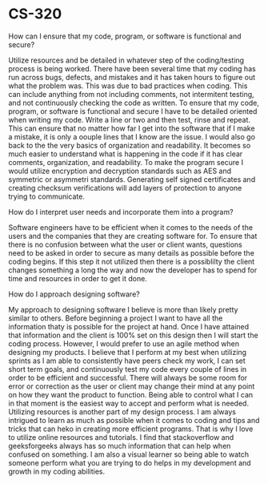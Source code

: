 # CS-320

How can I ensure that my code, program, or software is functional and secure?

Utilize resources and be detailed in whatever step of the coding/testing process is being worked. There have been several time that my coding has run across bugs, defects, and mistakes and it has taken hours to figure out what the problem was. This was due to bad practices when coding. This can include anything from not including comments, not intermitent testing, and not continuously checking the code as written. To ensure that my code, program, or software is functional and secure I have to be detailed oriented when writing my code. Write a line or two and then test, rinse and repeat. This can ensure that no matter how far I get into the software that if I make a mistake, it is only a oouple lines that I know are the issue. I would also go back to the the very basics of organization and readability. It becomes so much easier to understand what is happening in the code if it has clear comments, organization, and readability. To make the program secure I would utilize encryption and decryption standards such as AES and symmetric or asymmetri standards. Generating self signed certificates and creating checksum verifications will add layers of protection to anyone trying to communicate.

How do I interpret user needs and incorporate them into a program?

Software engineers have to be efficient when it comes to the needs of the users and the companies that they are creating software for. To ensure that there is no confusion between what the user or client wants, questions need to be asked in order to secure as many details as possible before the coding begins. If this step it not utilized then there is a possiblilty the client changes something a long the way and now the developer has to spend for time and resources in order to get it done. 

How do I approach designing software?

My approach to designing software I believe is more than likely pretty similar to others. Before beginning a project I want to have all the information thaty is possible for the project at hand. Once I have attained that information and the client is 100% set on this design then I will start the coding process. However, I would prefer to use an agile method when designing my products. I believe that I perform at my best when utilizing sprints as I am able to consistently have peers check my work, I can set short term goals, and continuously test my code every couple of lines in order to be efficient and successful. There will always be some room for error or correction as the user or client may change their mind at any point on how they want the product to function. Being able to control what I can in that moment is the easiest way to accept and perform what is needed. Utilizing resources is another part of my design process. I am always intrigued to learn as much as possible when it comes to coding and tips and tricks that can heko in creating more efficient programs. That is why I love to utilize online resources and tutorials. I find that stackoverflow and geeksforgeeks always has so much information that can help when confused on something. I am also a visual learner so being able to watch someone perform what you are trying to do helps in my development and growth in my coding abilities. 
